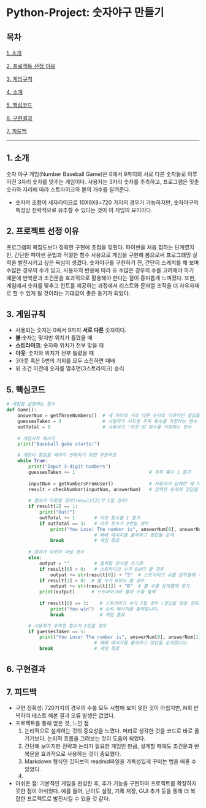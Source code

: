 # Python-Project: 숫자야구 만들기

## 목차
[ 1. 소개](#1-소개)

[ 2. 프로젝트 선정 이유](#2-프로젝트-선정-이유) 

[ 3. 게임규칙](#3-게임규칙) 

[ 4. 소개](#4-소개) 

[ 5. 핵심코드](#5-핵심코드) 

[ 6. 구현결과](#6-구현결과) 

[ 7. 피드백](#7-피드백) 
- - - 



## 1. 소개
 숫자 야구 게임(Number Baseball Game)은 0에서 9까지의 서로 다른 숫자들로 이루어진 3자리 숫자를 맞추는 게임이다. 사용자는 3자리 숫자를 추측하고, 프로그램은 맞춘 숫자와 자리에 따라 스트라이크와 볼의 개수를 알려준다.
- 숫자의 조합이 세자리이므로 10X9X8=720 가지의 경우가 가능하지만, 숫자야구의 특성상 전략적으로 유추할 수 있다는 것이 이 게임의 묘미이다.

## 2. 프로젝트 선정 이유
 프로그램의 복잡도보다 정확한 구현에 초점을 맞췄다. 파이썬을 처음 접하는 단계였지만, 간단한 파이썬 문법과 적절한 함수 사용으로 게임을 구현해 봄으로써 프로그래밍 실력을 발전시키고 싶은 욕심이 생겼다. 숫자야구를 구현하기 전, 간단히 스케치를 해 보며 수많은 경우의 수가 있고, 사용자의 반응에 따라 또 수많은 경우의 수를 고려해야 하기 때문에 반복문과 조건문을 효과적으로 활용해야 한다는 점이 흥미롭게 느껴졌다. 또한, 게임에서 숫자를 맞추고 힌트를 제공하는 과정에서 리스트와 문자열 조작을 더 자유자재로 할 수 있게 될 것이라는 기대감이 좋은 동기가 되었다.
 

## 3. 게임규칙
- 사용되는 숫자는 0에서 9까지 **서로 다른** 숫자이다.
- **볼**:숫자는 맞지만 위치가 틀렸을 때
- **스트라이크**: 숫자와 위치가 전부 맞을 때
- **아웃**: 숫자와 위치가 전부 틀렸을 때
- 3아웃 혹은 5번의 기회를 모두 소진하면 패배
- 위 조건 이전에 숫자를 맞추면(3스트라이크) 승리

## 5. 핵심코드
```python
# 게임을 실행하는 함수
def Game():
    answerNum = getThreeNumbers()  # 세 자리의 서로 다른 숫자로 이루어진 정답을 생성
    guessesTaken = 0               # 사용자가 시도한 추측 횟수를 저장하는 변수
    outTotal = 0                   # 사용자가 '아웃'된 횟수를 저장하는 변수
    
    # 게임시작 메시지
    print("Baseball game starts!")  

    # 게임이 종료될 때까지 반복하기 위한 무한루프
    while True:                         
        print("Input 3-digit numbers")  
        guessesTaken += 1                           # 추측 횟수 1 증가
        
        inputNum = getNumbersFromUser()             # 사용자가 입력한 세 자리 숫자 저장
        result = checkNumber(inputNum, answerNum)   # 입력한 숫자와 정답을 비교하여 결과(볼/스트라이크/아웃) 저장
        
        # 결과가 아웃일 경우(result[2]가 1일 경우)
        if result[2] == 1:  
            print("Out!")  
            outTotal += 1       # 아웃 횟수를 1 증가
            if outTotal == 3:   # 아웃 횟수가 3번일 경우
                print("You Lose! The number is", answerNum[0], answerNum[1], answerNum[2])
                                # 패배 메시지를 출력하고 정답을 공개
                break           # 게임 종료
        
        # 결과가 아웃이 아닐 경우
        else:  
            output = ""         # 출력할 문자열 초기화
            if result[0] > 0:   # 스트라이크 수가 0보다 클 경우
                output += str(result[0]) + "S"  # 스트라이크 수를 문자열에 추가
            if result[1] > 0:  # 볼 수가 0보다 클 경우
                output += str(result[1]) + "B"  # 볼 수를 문자열에 추가
            print(output)      # 스트라이크와 볼의 수를 출력
            
            if result[0] == 3:    # 스트라이크 수가 3일 경우 (정답을 맞춘 경우)
                print("You win")  # 승리 메시지를 출력합니다.
                break             # 게임 종료

        # 사용자가 추측한 횟수가 5번일 경우    
        if guessesTaken == 5:  
            print("You Lose! The number is", answerNum[0], answerNum[1], answerNum[2])
                                # 패배 메시지를 출력하고 정답을 공개합니다.
            break               # 게임 종료
```

## 6. 구현결과






##
##
## 7. 피드백
 - 구현 정확성: 720가지의 경우의 수를 모두 시험해 보지 못한 것이 아쉽지만, N회 반복하여 테스트 해본 결과 오류 발생은 없었다.
 - 프로젝트를 통해 얻은 것, 느낀 점
   1. 논리적으로 설계하는 것의 중요성을 느꼈다. 머리로 생각한 것을 코드로 바로 옮기기보다, 논리적 흐름을 그려보는 것이 도움이 되었다.
   2. 간단해 보이지만 전략과 논리가 필요한 게임인 만큼, 설계할 때에도 조건문과 반복문을 효과적으로 사용하는 것이 중요했다. 
   3. Markdown 형식인 깃허브의 readmd파일을 가독성있게 꾸미는 법을 배울 수 있었다.
   4. 
 - 아쉬운 점: 기본적인 게임을 완성한 후, 추가 기능을 구현하여 프로젝트를 확장하지 못한 점이 아쉬웠다. 예를 들어, 난이도 설정, 기록 저장, GUI 추가 등을 통해 더 복잡한 프로젝트로 발전시킬 수 있을 것 같다. 

